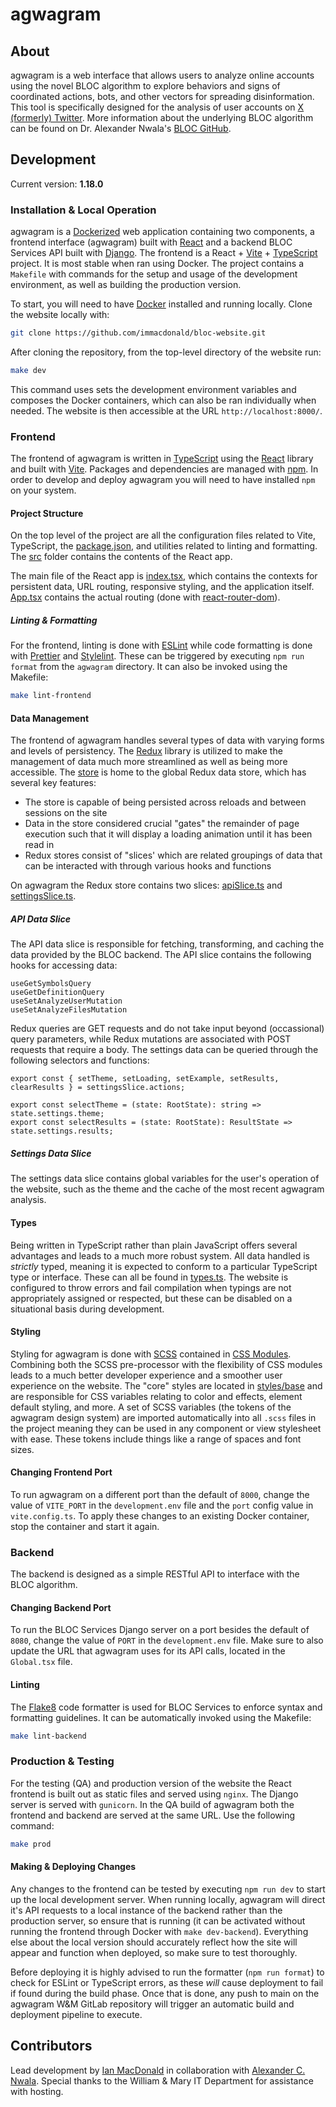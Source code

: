 # agwagram

## About
agwagram is a web interface that allows users to analyze online accounts using the novel BLOC algorithm to explore behaviors and signs of coordinated actions, bots, and other vectors for spreading disinformation. This tool is specifically designed for the analysis of user accounts on [X (formerly) Twitter](https://www.twitter.com). More information about the underlying BLOC algorithm can be found on Dr. Alexander Nwala's [BLOC GitHub](https://github.com/anwala/bloc).

## Development
Current version: **1.18.0**

### Installation & Local Operation
agwagram is a [Dockerized](https://www.docker.com/) web application containing two components, a frontend interface (agwagram) built with [React](https://react.dev/) and a backend BLOC Services API built with [Django](https://www.djangoproject.com/). The frontend is a React + [Vite](https://vitejs.dev/) + [TypeScript](https://www.typescriptlang.org/) project. It is most stable when ran using Docker. The project contains a `Makefile` with commands for the setup and usage of the development environment, as well as building the production version.

To start, you will need to have [Docker](https://www.docker.com/) installed and running locally. Clone the website locally with:

```bash
git clone https://github.com/immacdonald/bloc-website.git
```

After cloning the repository, from the top-level directory of the website run:

```bash
make dev
```

This command uses sets the development environment variables and composes the Docker containers, which can also be ran individually when needed. The website is then accessible at the URL `http://localhost:8000/`.

### Frontend

The frontend of agwagram is written in [TypeScript](https://www.typescriptlang.org/) using the [React](https://react.dev/) library and built with [Vite](https://vitejs.dev/). Packages and dependencies are managed with [npm](https://www.npmjs.com/). In order to develop and deploy agwagram you will need to have installed `npm` on your system.

#### Project Structure

On the top level of the project are all the configuration files related to Vite, TypeScript, the [package.json](agwagram/package.json), and utilities related to linting and formatting. The [src](agwagram/src/) folder contains the contents of the React app.

The main file of the React app is [index.tsx](agwagram/src/index.tsx), which contains the contexts for persistent data, URL routing, responsive styling, and the application itself. [App.tsx](agwagram/src/App.tsx) contains the actual routing (done with [react-router-dom](https://reactrouter.com/en/main)).

##### Linting & Formatting

For the frontend, linting is done with [ESLint](https://eslint.org/) while code formatting is done with [Prettier](https://prettier.io/) and [Stylelint](https://stylelint.io/). These can be triggered by executing `npm run format` from the `agwagram` directory. It can also be invoked using the Makefile:

```bash
make lint-frontend
```

#### Data Management

The frontend of agwagram handles several types of data with varying forms and levels of persistency. The [Redux](https://redux.js.org/) library is utilized to make the management of data much more streamlined as well as being more accessible. The [store](agwagram/src/data/store.ts) is home to the global Redux data store, which has several key features:
* The store is capable of being persisted across reloads and between sessions on the site
* Data in the store considered crucial "gates" the remainder of page execution such that it will display a loading animation until it has been read in
* Redux stores consist of "slices' which are related groupings of data that can be interacted with through various hooks and functions

On agwagram the Redux store contains two slices: [apiSlice.ts](agwagram/src/data/apiSlice.ts) and [settingsSlice.ts](agwagram/src/data/settingsSlice.ts).

##### API Data Slice

The API data slice is responsible for fetching, transforming, and caching the data provided by the BLOC backend. The API slice contains the following hooks for accessing data:

```
useGetSymbolsQuery
useGetDefinitionQuery
useSetAnalyzeUserMutation
useSetAnalyzeFilesMutation
```

Redux queries are GET requests and do not take input beyond (occassional) query parameters, while Redux mutations are associated with POST requests that require a body. The settings data can be queried through the following selectors and functions:

```
export const { setTheme, setLoading, setExample, setResults, clearResults } = settingsSlice.actions;

export const selectTheme = (state: RootState): string => state.settings.theme;
export const selectResults = (state: RootState): ResultState => state.settings.results;
```

##### Settings Data Slice

The settings data slice contains global variables for the user's operation of the website, such as the theme and the cache of the most recent agwagram analysis.

#### Types

Being written in TypeScript rather than plain JavaScript offers several advantages and leads to a much more robust system. All data handled is *strictly* typed, meaning it is expected to conform to a particular TypeScript type or interface. These can all be found in [types.ts](agwagram/types.ts). The website is configured to throw errors and fail compilation when typings are not appropriately assigned or respected, but these can be disabled on a situational basis during development.

#### Styling

Styling for agwagram is done with [SCSS](https://sass-lang.com/) contained in [CSS Modules](https://github.com/css-modules/css-modules). Combining both the SCSS pre-processor with the flexibility of CSS modules leads to a much better developer experience and a smoother user experience on the website. The "core" styles are located in [styles/base](agwagram/src/styles/base) and are responsible for CSS variables relating to color and effects, element default styling, and more. A set of SCSS variables (the tokens of the agwagram design system) are imported automatically into all `.scss` files in the project meaning they can be used in any component or view stylesheet with ease. These tokens include things like a range of spaces and font sizes.

#### Changing Frontend Port
To run agwagram on a different port than the default of `8000`, change the value of `VITE_PORT` in the `development.env` file and the `port` config value in `vite.config.ts`. To apply these changes to an existing Docker container, stop the container and start it again.

### Backend

The backend is designed as a simple RESTful API to interface with the BLOC algorithm.

#### Changing Backend Port
To run the BLOC Services Django server on a port besides the default of `8080`, change the value of `PORT` in the `development.env` file. Make sure to also update the URL that agwagram uses for its API calls, located in the `Global.tsx` file.

#### Linting

The [Flake8](https://flake8.pycqa.org/en/latest/) code formatter is used for BLOC Services to enforce syntax and formatting guidelines. It can be automatically invoked using the Makefile:

```bash
make lint-backend
```

### Production & Testing
For the testing (QA) and production version of the website the React frontend is built out as static files and served using `nginx`. The Django server is served with `gunicorn`. In the QA build of agwagram both the frontend and backend are served at the same URL. Use the following command:

```bash
make prod
```

#### Making & Deploying Changes

Any changes to the frontend can be tested by executing `npm run dev` to start up the local development server. When running locally, agwagram will direct it's API requests to a local instance of the backend rather than the production server, so ensure that is running (it can be activated without running the frontend through Docker with `make dev-backend`). Everything else about the local version should accurately reflect how the site will appear and function when deployed, so make sure to test thoroughly.

Before deploying it is highly advised to run the formatter (`npm run format`) to check for ESLint or TypeScript errors, as these *will* cause deployment to fail if found during the build phase. Once that is done, any push to main on the agwagram W&M GitLab repository will trigger an automatic build and deployment pipeline to execute.

## Contributors
Lead development by [Ian MacDonald](https://github.com/immacdonald) in collaboration with [Alexander C. Nwala](https://alexandernwala.com/). Special thanks to the William & Mary IT Department for assistance with hosting.
